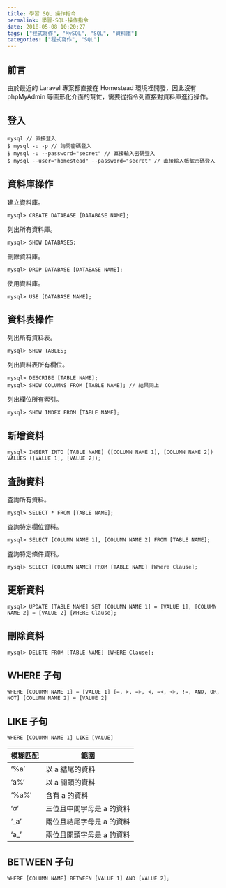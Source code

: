 ```yaml
---
title: 學習 SQL 操作指令
permalink: 學習-SQL-操作指令
date: 2018-05-08 10:20:27
tags: ["程式寫作", "MySQL", "SQL", "資料庫"]
categories: ["程式寫作", "SQL"]
---
```


## 前言

由於最近的 Laravel 專案都直接在 Homestead 環境裡開發，因此沒有 phpMyAdmin 等圖形化介面的幫忙，需要從指令列直接對資料庫進行操作。

## 登入

```CMD
mysql // 直接登入
$ mysql -u -p // 詢問密碼登入
$ mysql -u --password="secret" // 直接輸入密碼登入
$ mysql --user="homestead" --password="secret" // 直接輸入帳號密碼登入
```

## 資料庫操作

建立資料庫。

```MYSQL
mysql> CREATE DATABASE [DATABASE NAME];
```

列出所有資料庫。

```MYSQL
mysql> SHOW DATABASES:
```

刪除資料庫。

```MYSQL
mysql> DROP DATABASE [DATABASE NAME];
```

使用資料庫。

```MYSQL
mysql> USE [DATABASE NAME];
```

## 資料表操作

列出所有資料表。

```MYSQL
mysql> SHOW TABLES;
```

列出資料表所有欄位。

```MYSQL
mysql> DESCRIBE [TABLE NAME];
mysql> SHOW COLUMNS FROM [TABLE NAME]; // 結果同上
```

列出欄位所有索引。

```MYSQL
mysql> SHOW INDEX FROM [TABLE NAME];
```

## 新增資料

```MYSQL
mysql> INSERT INTO [TABLE NAME] ([COLUMN NAME 1], [COLUMN NAME 2]) VALUES ([VALUE 1], [VALUE 2]);
```

## 査詢資料

査詢所有資料。

```MYSQL
mysql> SELECT * FROM [TABLE NAME];
```

査詢特定欄位資料。

```MYSQL
mysql> SELECT [COLUMN NAME 1], [COLUMN NAME 2] FROM [TABLE NAME];
```

査詢特定條件資料。

```MYSQL
mysql> SELECT [COLUMN NAME] FROM [TABLE NAME] [Where Clause];
```

## 更新資料

```MYSQL
mysql> UPDATE [TABLE NAME] SET [COLUMN NAME 1] = [VALUE 1], [COLUMN NAME 2] = [VALUE 2] [WHERE Clause];
```

## 刪除資料

```MYSQL
mysql> DELETE FROM [TABLE NAME] [WHERE Clause];
```

## WHERE 子句

```MYSQL
WHERE [COLUMN NAME 1] = [VALUE 1] [=, >, =>, <, =<, <>, !=, AND, OR, NOT] [COLUMN NAME 2] = [VALUE 2]
```

## LIKE 子句

```MYSQL
WHERE [COLUMN NAME 1] LIKE [VALUE]
```

| 模糊匹配 | 範圍                      |
| -------- | ------------------------- |
| ‘%a’     | 以 a 結尾的資料           |
| ‘a%’     | 以 a 開頭的資料           |
| ‘%a%’    | 含有 a 的資料             |
| ‘_a_’    | 三位且中間字母是 a 的資料 |
| ‘\_a’    | 兩位且結尾字母是 a 的資料 |
| ‘a\_’    | 兩位且開頭字母是 a 的資料 |

## BETWEEN 子句

```MYSQL
WHERE [COLUMN NAME] BETWEEN [VALUE 1] AND [VALUE 2];
```
